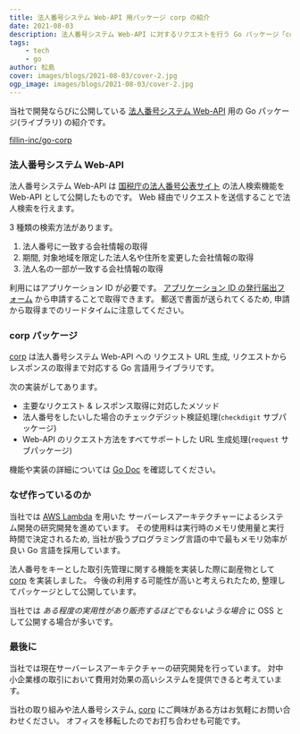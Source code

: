 ```yaml
---
title: 法人番号システム Web-API 用パッケージ corp の紹介
date: 2021-08-03
description: 法人番号システム Web-API に対するリクエストを行う Go パッケージ「corp」に関して
tags:
    - tech
    - go
author: 松島
cover: images/blogs/2021-08-03/cover-2.jpg
ogp_image: images/blogs/2021-08-03/cover-2.jpg
---
```


当社で開発ならびに公開している [法人番号システム Web-API][corp-api] 用の Go パッケージ(ライブラリ) の紹介です。

[fillin-inc/go-corp][github]

<!--more-->

### 法人番号システム Web-API

法人番号システム Web-API は [国税庁の法人番号公表サイト][corp] の法人検索機能を Web-API として公開したものです。
Web 経由でリクエストを送信することで法人検索を行えます。

3 種類の検索方法があります。

1. 法人番号に一致する会社情報の取得
1. 期間, 対象地域を限定した法人名や住所を変更した会社情報の取得
1. 法人名の一部が一致する会社情報の取得

利用にはアプリケーション ID が必要です。
[アプリケーション ID の発行届出フォーム][corp-token] から申請することで取得できます。
郵送で書面が送られてくるため, 申請から取得までのリードタイムに注意してください。

### corp パッケージ

[corp][github] は法人番号システム Web-API への
リクエスト URL 生成, リクエストからレスポンスの取得まで対応する Go 言語用ライブラリです。

次の実装がしてあります。

* 主要なリクエスト & レスポンス取得に対応したメソッド
* 法人番号をしたいした場合のチェックデジット検証処理(`checkdigit` サブパッケージ)
* Web-API のリクエスト方法をすべてサポートした URL 生成処理(`request` サブパッケージ)

機能や実装の詳細については [Go Doc][doc] を確認してください。


### なぜ作っているのか

当社では [AWS Lambda][lambda] を用いた
サーバーレスアーキテクチャーによるシステム開発の研究開発を進めています。
その使用料は実行時のメモリ使用量と実行時間で決定されるため,
当社が扱うプログラミング言語の中で最もメモリ効率が良い Go 言語を採用しています。

法人番号をキーとした取引先管理に関する機能を実装した際に副産物として [corp][github] を実装しました。
今後の利用する可能性が高いと考えられたため, 整理してパッケージとして公開しています。

当社では *ある程度の実用性があり販売するほどでもないような場合* に OSS として公開する場合が多いです。


### 最後に

当社では現在サーバーレスアーキテクチャーの研究開発を行っています。
対中小企業様の取引において費用対効果の高いシステムを提供できると考えています。

当社の取り組みや法人番号システム, [corp][github] にご興味がある方はお気軽にお問い合わせください。
オフィスを移転したのでお打ち合わせも可能です。

[corp]: https://www.houjin-bangou.nta.go.jp/
[corp-api]: https://www.houjin-bangou.nta.go.jp/webapi/
[corp-token]: https://www.houjin-bangou.nta.go.jp/webapi/riyo-todokede/
[github]: https://github.com/fillin-inc/go-corp
[doc]: https://pkg.go.dev/github.com/fillin-inc/go-corp
[lambda]: https://aws.amazon.com/jp/lambda/
